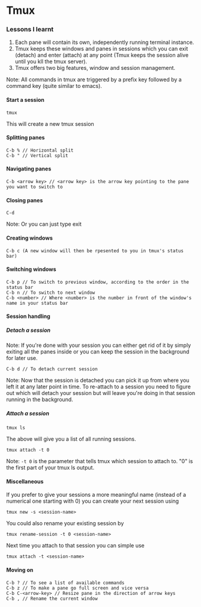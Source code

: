# Tmux

### Lessons I learnt

1. Each pane will contain its own, independently running terminal instance.
2. Tmux keeps these windows and panes in sessions which you can exit (detach) and enter (attach) at any point (Tmux
keeps the session alive until you kll the tmux server).
3. Tmux offers two big features, window and session management.

Note: All commands in tmux are triggered by a prefix key followed by a command key (quite similar to emacs).

#### Start a session

```
tmux
```

This will create a new tmux session

#### Splitting panes

```
C-b % // Horizontal split
C-b " // Vertical split
```

#### Navigating panes

```
C-b <arrow key> // <arrow key> is the arrow key pointing to the pane you want to switch to
```

#### Closing panes

```
C-d
```

Note: Or you can just type exit

#### Creating windows

```
C-b c (A new window will then be rpesented to you in tmux's status bar)
```

#### Switching windows

```
C-b p // To switch to previous window, according to the order in the status bar
C-b n // To switch to next window
C-b <number> // Where <number> is the number in front of the window's name in your status bar
```

#### Session handling

##### Detach a session

Note: If you're done with your session you can either get rid of it by simply exiting all the panes inside or you can keep the session in the background for later use.

```
C-b d // To detach current session
```

Note: Now that the session is detached you can pick it up from where you left it at any later point in time. To re-attach to a session you need to figure out which will detach your session but will leave you're doing in that session running in the background.

##### Attach a session

```
tmux ls
```

The above will give you a list of all running sessions.

```
tmux attach -t 0
```

Note: `-t 0` is the parameter that tells tmux which session to attach to. "0" is the first part of your tmux ls output.

#### Miscellaneous

If you prefer to give your sessions a more meaningful name (instead of a numerical one starting with 0) you can create your next session using

```
tmux new -s <session-name>
```

You could also rename your existing session by

```
tmux rename-session -t 0 <session-name>
```

Next time you attach to that session you can simple use

```
tmux attach -t <session-name>
```

#### Moving on

```
C-b ? // To see a list of available commands
C-b z // To make a pane go full screen and vice versa
C-b C-<arrow-key> // Resize pane in the direction of arrow keys
C-b , // Rename the current window
```
